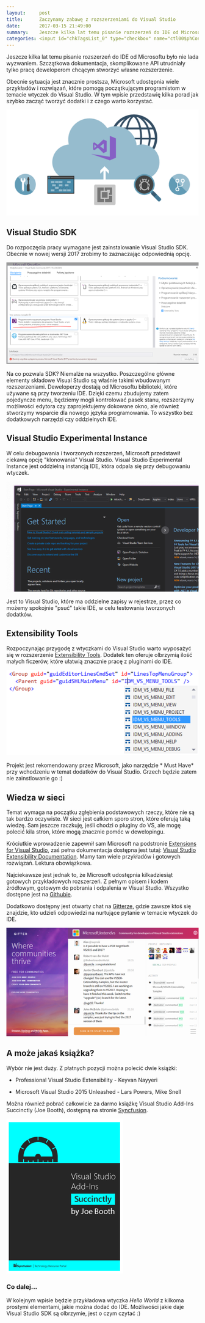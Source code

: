 ```yaml
---
layout:     post
title:      Zaczynamy zabawę z rozszerzeniami do Visual Studio 
date:       2017-03-15 21:49:00
summary:    Jeszcze kilka lat temu pisanie rozszerzeń do IDE od Microsoftu było nie lada wyzwaniem. Szczątkowa dokumentacja, skomplikowane API utrudniały tylko pracę deweloperom chcącym stworzyć własne rozszerzenie.Obecnie sytuacja jest znacznie prostsza, Microsoft udostępnia wiele przykładów i rozwiązań, które...
categories: <input id="chkTagsList_0" type="checkbox" name="ctl00$phContentRight$chkTagsList$chkTagsList_0" checked="checked" value="1"><label for="chkTagsList_0">windows</label> <input id="chkTagsList_6" type="checkbox" name="ctl00$phContentRight$chkTagsList$chkTagsList_6" checked="checked" value="64"><label for="chkTagsList_6">porady</label> <input id="chkTagsList_7" type="checkbox" name="ctl00$phContentRight$chkTagsList$chkTagsList_7" checked="checked" value="128"><label for="chkTagsList_7">programowanie</label>
---
```




Jeszcze kilka lat temu pisanie rozszerzeń do IDE od Microsoftu było nie lada wyzwaniem. Szczątkowa dokumentacja, skomplikowane API utrudniały tylko pracę deweloperom chcącym stworzyć własne rozszerzenie.

Obecnie sytuacja jest znacznie prostsza, Microsoft udostępnia wiele przykładów i rozwiązań, które pomogą początkującym programistom w temacie wtyczek do Visual Studio.  W tym wpisie przedstawię kilka porad jak szybko zacząć tworzyć dodatki i z czego warto korzystać.



![desk](https://raw.githubusercontent.com/djfoxer/djfoxer.github.io/master/_img/2017-3-15-_19_/g_-_608x405_-_-_79883x20170315214228_0.png)





## Visual Studio SDK


Do rozpoczęcia pracy wymagane jest zainstalowanie Visual Studio SDK. Obecnie w nowej wersji 2017 zrobimy to zaznaczając odpowiednią opcję.



![desk](https://raw.githubusercontent.com/djfoxer/djfoxer.github.io/master/_img/2017-3-15-_19_/g_-_608x405_-_-_79883x20170315211847_0.PNG)



Na co pozwala SDK? Niemalże na wszystko. Poszczególne główne elementy składowe Visual Studio są właśnie takimi wbudowanym rozszerzeniami. Deweloperzy dostają od Microsoftu biblioteki, które używane są przy tworzeniu IDE. Dzięki czemu zbudujemy zatem pojedyncze menu, będziemy mogli kontrolować pasek stanu, rozszerzymy możliwości edytora czy zaprojektujemy dokowane okno, ale również stworzymy wsparcie dla nowego języka programowania. To wszystko bez dodatkowych narzędzi czy oddzielnych IDE.



## Visual Studio Experimental Instance


W celu debugowania i tworzonych rozszerzeń, Microsoft przedstawił ciekawą opcję "klonowania" Visual Studio. Visual Studio Experimental Instance jest oddzielną instancją IDE, która odpala się przy debugowaniu wtyczek.



![desk](https://raw.githubusercontent.com/djfoxer/djfoxer.github.io/master/_img/2017-3-15-_19_/g_-_608x405_-_-_79883x20170315211853_0.PNG)



Jest to Visual Studio, które ma oddzielne zapisy w rejestrze, przez co możemy spokojnie "psuć" takie IDE, w celu testowania tworzonych dodatków.



## Extensibility Tools


Rozpoczynając przygodę z wtyczkami do Visual Studio warto wyposażyć się w rozszerzenie [Extensibility Tools](https://marketplace.visualstudio.com/items?itemName=MadsKristensen.ExtensibilityTools). Dodatek ten oferuje olbrzymią ilość małych ficzerów, które ułatwią znacznie pracę z pluginami do IDE.




![desk](https://raw.githubusercontent.com/djfoxer/djfoxer.github.io/master/_img/2017-3-15-_19_/g_-_608x405_-_-_79883x20170315211854_0.png)



Projekt jest rekomendowany przez Microsoft, jako narzędzie * Must Have*  przy wchodzeniu w temat dodatków do Visual Studio. Grzech będzie zatem nie zainstlowanie go :)



## Wiedza w sieci


Temat wymaga na początku zgłębienia podstawowych rzeczy, które nie są tak bardzo oczywiste. W sieci jest całkiem sporo stron, które oferują taką wiedzę. Sam jeszcze raczkuję, jeśli chodzi o pluginy do VS, ale mogę polecić kila stron, które mogą znacznie pomóc w dewelopingu.

Króciutkie wprowadzenie zapewnił sam Microsoft na podstronie [Extensions for Visual Studio](https://www.visualstudio.com/en-us/docs/integrate/ide/extensions/overview), zaś pełna dokumentacja dostępna jest tutaj: [Visual Studio Extensibility Documentation](https://docs.microsoft.com/pl-pl/visualstudio/extensibility/index). Mamy tam wiele przykładów i gotowych rozwiązań. Lektura obowiązkowa.

Najciekawsze jest jednak to, że Microsoft udostępnia kilkadziesiąt gotowych przykładowych rozszerzeń. Z pełnym opisem i kodem źródłowym, gotowym do pobrania i odpalenia w Visual Studio. Wszystko dostępne jest na [Githubie](https://github.com/Microsoft/VSSDK-Extensibility-Samples).

Dodatkowo dostępny jest otwarty chat na [Gitterze](https://gitter.im/Microsoft/extendvs), gdzie zawsze ktoś się znajdzie, kto udzieli odpowiedzi na nurtujące pytanie w temacie wtyczek do IDE.



![desk](https://raw.githubusercontent.com/djfoxer/djfoxer.github.io/master/_img/2017-3-15-_19_/g_-_608x405_-_-_79883x20170315214228_1.PNG)





## A może jakaś książka?


Wybór nie jest duży. Z płatnych pozycji można polecić dwie książki:



  * Professional Visual Studio Extensibility - Keyvan Nayyeri


  * Microsoft Visual Studio 2015 Unleashed - Lars Powers, Mike Snell



Można również pobrać całkowicie za darmo książkę Visual Studio Add-Ins Succinctly (Joe Booth), dostępną na stronie [Syncfusion](https://www.syncfusion.com/resources/techportal/details/ebooks/visualstudio). 



![desk](https://raw.githubusercontent.com/djfoxer/djfoxer.github.io/master/_img/2017-3-15-_19_/g_-_608x405_-_-_79883x20170315214228_2.PNG)





### Co dalej...


W kolejnym wpisie będzie przykładowa wtyczka  *Hello World*  z kilkoma prostymi elementami, jakie można dodać do IDE. Możliwości jakie daje Visual Studio SDK są olbrzymie, jest o czym czytać :)